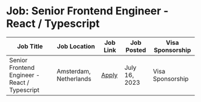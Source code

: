 # Job: Senior Frontend Engineer - React / Typescript

| Job Title | Job Location | Job Link | Job Posted | Visa Sponsorship |
| --- | --- | --- | --- | --- |
| Senior Frontend Engineer - React / Typescript | Amsterdam, Netherlands | [Apply](https://careers.insify.nl/senior-frontend-engineer-react-typescript) | July 16, 2023 | Visa Sponsorship |
